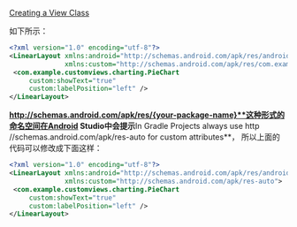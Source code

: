 [Creating a View Class](https://developer.android.com/training/custom-views/create-view.html)

如下所示：
``` xml
<?xml version="1.0" encoding="utf-8"?>
<LinearLayout xmlns:android="http://schemas.android.com/apk/res/android"
              xmlns:custom="http://schemas.android.com/apk/res/com.example.customviews">
 <com.example.customviews.charting.PieChart
     custom:showText="true"
     custom:labelPosition="left" />
</LinearLayout>
```
**http://schemas.android.com/apk/res/{your-package-name}**这种形式的命名空间在Android Studio中会提示**In Gradle Projects always use http //schemas.android.com/apk/res-auto for custom attributes**，
所以上面的代码可以修改成下面这样：
``` xml
<?xml version="1.0" encoding="utf-8"?>
<LinearLayout xmlns:android="http://schemas.android.com/apk/res/android"
              xmlns:custom="http://schemas.android.com/apk/res-auto">
 <com.example.customviews.charting.PieChart
     custom:showText="true"
     custom:labelPosition="left" />
</LinearLayout>
```
